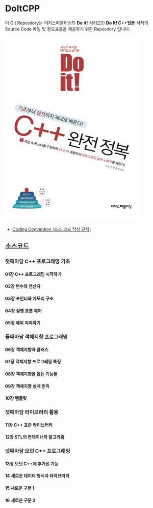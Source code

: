 # DoItCPP


이 Git Repository는 이지스퍼블리싱의 __Do It!__ 시리즈인 __Do It! C++입문__ 서적의 Source Code 파일 및 정오표등을 제공하기 위한 Repository 입니다.

<img src="images/cover.png" width="439px" height="600px"></img>
- [Coding Convention (소스 코드 작성 규칙)](CodingConvention.md)

## 소스코드
### 첫째마당 C++ 프로그래밍 기초
#### 01장 C++ 프로그래밍 시작하기
#### 02장 변수와 연산자
#### 03장 포인터와 메모리 구조
#### 04장 실행 흐름 제어
#### 05장 예외 처리하기
### 둘째마당 객체지향 프로그래밍
#### 06장 객체지향과 클래스
#### 07장 객체지향 프로그래밍 특징
#### 08장 객체지향을 돕는 기능들
#### 09장 객체지향 설계 원칙
#### 10장 템플릿
### 셋째마당 라이브러리 활용
#### 11장 C++ 표준 라이브러리
#### 12장 STL의 컨테이너와 알고리즘
### 넷째마당 모던 C++ 프로그래밍
#### 13장 모던 C++에 추가된 기능
#### 14 새로운 데이터 형식과 라이브러리
#### 15 새로운 구문 1
#### 16 새로운 구문 2
